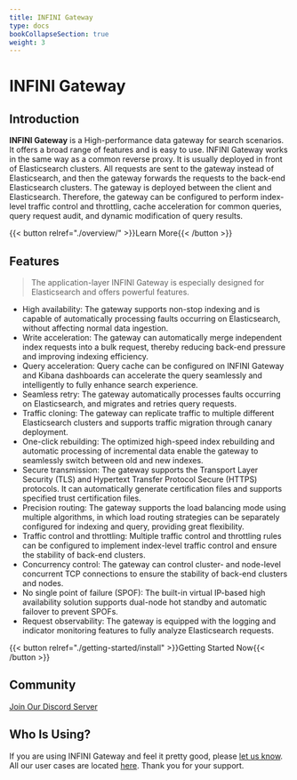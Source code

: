 ```yaml
---
title: INFINI Gateway
type: docs
bookCollapseSection: true
weight: 3
---
```


# INFINI Gateway

## Introduction

**INFINI Gateway** is a High-performance data gateway for search scenarios. It offers a broad range of features and is easy to use. INFINI Gateway works in the same way as a common reverse proxy.
It is usually deployed in front of Elasticsearch clusters. All requests are sent to the gateway instead of Elasticsearch, and then the gateway forwards the requests to the back-end Elasticsearch clusters.
The gateway is deployed between the client and Elasticsearch. Therefore, the gateway can be configured to perform index-level traffic control and throttling, cache acceleration for common queries, query request audit, and dynamic modification of query results.

{{< button relref="./overview/" >}}Learn More{{< /button >}}

## Features

> The application-layer INFINI Gateway is especially designed for Elasticsearch and offers powerful features.

- High availability: The gateway supports non-stop indexing and is capable of automatically processing faults occurring on Elasticsearch, without affecting normal data ingestion.
- Write acceleration: The gateway can automatically merge independent index requests into a bulk request, thereby reducing back-end pressure and improving indexing efficiency.
- Query acceleration: Query cache can be configured on INFINI Gateway and Kibana dashboards can accelerate the query seamlessly and intelligently to fully enhance search experience.
- Seamless retry: The gateway automatically processes faults occurring on Elasticsearch, and migrates and retries query requests.
- Traffic cloning: The gateway can replicate traffic to multiple different Elasticsearch clusters and supports traffic migration through canary deployment.
- One-click rebuilding: The optimized high-speed index rebuilding and automatic processing of incremental data enable the gateway to seamlessly switch between old and new indexes.
- Secure transmission: The gateway supports the Transport Layer Security (TLS) and Hypertext Transfer Protocol Secure (HTTPS) protocols. It can automatically generate certification files and supports specified trust certification files.
- Precision routing: The gateway supports the load balancing mode using multiple algorithms, in which load routing strategies can be separately configured for indexing and query, providing great flexibility.
- Traffic control and throttling: Multiple traffic control and throttling rules can be configured to implement index-level traffic control and ensure the stability of back-end clusters.
- Concurrency control: The gateway can control cluster- and node-level concurrent TCP connections to ensure the stability of back-end clusters and nodes.
- No single point of failure (SPOF): The built-in virtual IP-based high availability solution supports dual-node hot standby and automatic failover to prevent SPOFs.
- Request observability: The gateway is equipped with the logging and indicator monitoring features to fully analyze Elasticsearch requests.

{{< button relref="./getting-started/install" >}}Getting Started Now{{< /button >}}

## Community

[Join Our Discord Server](https://discord.gg/4tKTMkkvVX)

## Who Is Using?

If you are using INFINI Gateway and feel it pretty good, please [let us know](https://discord.gg/4tKTMkkvVX). All our user cases are located [here](./user-cases/). Thank you for your support.
